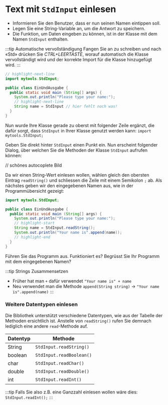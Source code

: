 # Text mit `StdInput` einlesen

- Informieren Sie den Benutzer, dass er nun seinen Namen eintippen soll. 
- Legen Sie eine String-Variable an, um die Antwort zu speichern. 
- Die Funktion, um Daten eingeben zu können, ist in der Klasse mit dem Namen `StdInput` enthalten. 

:::tip Automatische vervollständigung
Fangen Sie an zu schreiben und nach «Std» drücken Sie _CTRL+LEERTASTE_, worauf automatisch die Klasse vervollständigt wird und der korrekte Import für die Klasse hinzugefügt wird.
:::

```java title="EinUndAusgabe.java"
// highlight-next-line
import mytools.StdInput;

public class EinUndAusgabe {
  public static void main (String[] args) {
    System.out.println("Please type your name:");
    // highlight-next-line
    String name = StdInput // hier fehlt noch was!
  }
}
```

Nun wurde Ihre Klasse gerade zu oberst mit folgender Zeile ergänzt, die dafür sorgt, dass `StdInput` in Ihrer Klasse genutzt werden kann:
`import mytools.StdInput;`

Geben Sie direkt hinter `StdInput` einen Punkt ein. Nun erscheint folgender Dialog, über welchen Sie die Methoden der Klasse `StdInput` aufrufen können:

// schönes autocoplete Bild

Da wir einen String-Wert einlesen wollen, wählen gleich den obersten Eintrag `readString()` und schliessen die Zeile mit einem Semikolon `;` ab. Als nächstes geben wir den eingegebenen Namen aus, wie in der Programmübersicht gezeigt:


```java title="EinUndAusgabe.java"
import mytools.StdInput;

public class EinUndAusgabe {
  public static void main (String[] args) {
    System.out.println("Please type your name:");
    // highlight-start
    String name = StdInput.readString();
    System.out.println("Your name is".append(name)); 
    // highlight-end
  }
}
```

Führen Sie das Programm aus. Funktioniert es? Begrüsst Sie Ihr Programm mit dem eingegebenen Namen?

:::tip Strings Zusammensetzen
- Früher hat man `+` dafür verwendet `"Your name is" + name`
- Neu verwendet man die Methode `append(String string)` -> `"Your name is".append(name)`
:::

### Weitere Datentypen einlesen

Die Bibliothek unterstützt verschiedene Datentypen, wie aus der Tabelle der Methoden ersichtlich ist. 
Anstelle von `readString()` rufen Sie demnach lediglich eine andere `read`-Methode auf. 

Datentyp | Methode
-- | --
String | `StdInput.readString()`
boolean | `StdInput.readBoolean()`
char  | `StdInput.readChar()`
double | `StdInput.readDouble()`
int | `StdInput.readInt()`

:::tip
Falls Sie also z.B. eine Ganzzahl einlesen wollen wäre dies: `StdInput.readInt();`
:::
